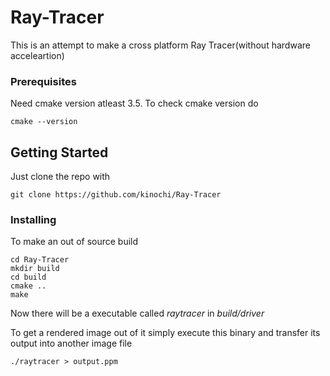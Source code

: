# Ray-Tracer

 This is an attempt to make a cross platform Ray Tracer(without hardware acceleartion)

### Prerequisites

Need cmake version atleast 3.5.
To check cmake version do

```
cmake --version
```

## Getting Started


Just clone the repo with 
```
git clone https://github.com/kinochi/Ray-Tracer
```


### Installing

To make an out of source build

```
cd Ray-Tracer
mkdir build
cd build
cmake ..
make

```
Now there will be a executable called _raytracer_ in _build/driver_

To get a rendered image out of it simply execute this binary and transfer its output into another image file

```
./raytracer > output.ppm

```
